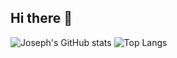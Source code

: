 ## Hi there 👋

![Joseph's GitHub stats](https://github-readme-stats.vercel.app/api?username=JosephTHDVy&show_icons=true&theme=ocean_dark)
![Top Langs](https://github-readme-stats.vercel.app/api/top-langs/?username=JosephTHDVy&hide_progress=true)
